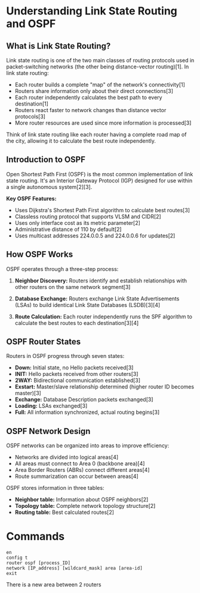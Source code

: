 # Understanding Link State Routing and OSPF

## What is Link State Routing?

Link state routing is one of the two main classes of routing protocols used in packet-switching networks (the other being distance-vector routing)[1]. In link state routing:

- Each router builds a complete "map" of the network's connectivity[1]
- Routers share information only about their direct connections[3]
- Each router independently calculates the best path to every destination[1]
- Routers react faster to network changes than distance vector protocols[3]
- More router resources are used since more information is processed[3]

Think of link state routing like each router having a complete road map of the city, allowing it to calculate the best route independently.

## Introduction to OSPF

Open Shortest Path First (OSPF) is the most common implementation of link state routing. It's an Interior Gateway Protocol (IGP) designed for use within a single autonomous system[2][3].

**Key OSPF Features:**
- Uses Dijkstra's Shortest Path First algorithm to calculate best routes[3]
- Classless routing protocol that supports VLSM and CIDR[2]
- Uses only interface cost as its metric parameter[2]
- Administrative distance of 110 by default[2]
- Uses multicast addresses 224.0.0.5 and 224.0.0.6 for updates[2]

## How OSPF Works

OSPF operates through a three-step process:

1. **Neighbor Discovery:** Routers identify and establish relationships with other routers on the same network segment[3]

2. **Database Exchange:** Routers exchange Link State Advertisements (LSAs) to build identical Link State Databases (LSDB)[3][4]

3. **Route Calculation:** Each router independently runs the SPF algorithm to calculate the best routes to each destination[3][4]

## OSPF Router States

Routers in OSPF progress through seven states:
- **Down:** Initial state, no Hello packets received[3]
- **INIT:** Hello packets received from other routers[3]
- **2WAY:** Bidirectional communication established[3]
- **Exstart:** Master/slave relationship determined (higher router ID becomes master)[3]
- **Exchange:** Database Description packets exchanged[3]
- **Loading:** LSAs exchanged[3]
- **Full:** All information synchronized, actual routing begins[3]

## OSPF Network Design

OSPF networks can be organized into areas to improve efficiency:
- Networks are divided into logical areas[4]
- All areas must connect to Area 0 (backbone area)[4]
- Area Border Routers (ABRs) connect different areas[4]
- Route summarization can occur between areas[4]

OSPF stores information in three tables:
- **Neighbor table:** Information about OSPF neighbors[2]
- **Topology table:** Complete network topology structure[2]
- **Routing table:** Best calculated routes[2]

# Commands
```
en
config t
router ospf [process_ID]
network [IP_address] [wildcard_mask] area [area-id]
exit

```

There is a new area between 2 routers
